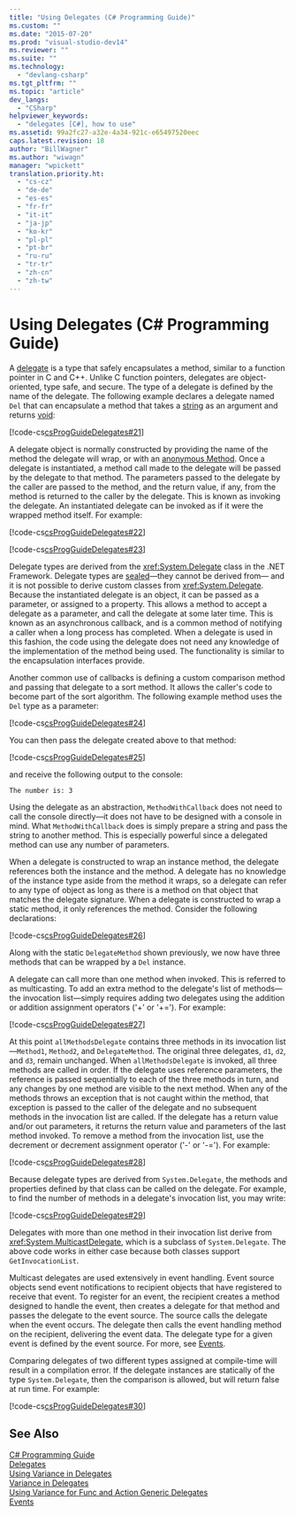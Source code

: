 ```yaml
---
title: "Using Delegates (C# Programming Guide)"
ms.custom: ""
ms.date: "2015-07-20"
ms.prod: "visual-studio-dev14"
ms.reviewer: ""
ms.suite: ""
ms.technology: 
  - "devlang-csharp"
ms.tgt_pltfrm: ""
ms.topic: "article"
dev_langs: 
  - "CSharp"
helpviewer_keywords: 
  - "delegates [C#], how to use"
ms.assetid: 99a2fc27-a32e-4a34-921c-e65497520eec
caps.latest.revision: 18
author: "BillWagner"
ms.author: "wiwagn"
manager: "wpickett"
translation.priority.ht: 
  - "cs-cz"
  - "de-de"
  - "es-es"
  - "fr-fr"
  - "it-it"
  - "ja-jp"
  - "ko-kr"
  - "pl-pl"
  - "pt-br"
  - "ru-ru"
  - "tr-tr"
  - "zh-cn"
  - "zh-tw"
---
```

# Using Delegates (C# Programming Guide)
A [delegate](../../../csharp\language-reference\keywords/delegate.md) is a type that safely encapsulates a method, similar to a function pointer in C and C++. Unlike C function pointers, delegates are object-oriented, type safe, and secure. The type of a delegate is defined by the name of the delegate. The following example declares a delegate named `Del` that can encapsulate a method that takes a [string](../../../csharp\language-reference\keywords/string.md) as an argument and returns [void](../../../csharp\language-reference\keywords/void.md):  
  
 [!code-cs[csProgGuideDelegates#21](../../../csharp\programming-guide\delegates/codesnippet/CSharp/using-delegates_1.cs)]  
  
 A delegate object is normally constructed by providing the name of the method the delegate will wrap, or with an [anonymous Method](../../../csharp\programming-guide\statements-expressions-operators/anonymous-methods.md). Once a delegate is instantiated, a method call made to the delegate will be passed by the delegate to that method. The parameters passed to the delegate by the caller are passed to the method, and the return value, if any, from the method is returned to the caller by the delegate. This is known as invoking the delegate. An instantiated delegate can be invoked as if it were the wrapped method itself. For example:  
  
 [!code-cs[csProgGuideDelegates#22](../../../csharp\programming-guide\delegates/codesnippet/CSharp/using-delegates_2.cs)]  
  
 [!code-cs[csProgGuideDelegates#23](../../../csharp\programming-guide\delegates/codesnippet/CSharp/using-delegates_3.cs)]  
  
 Delegate types are derived from the <xref:System.Delegate> class in the .NET Framework. Delegate types are [sealed](../../../csharp\language-reference\keywords/sealed.md)—they cannot be derived from— and it is not possible to derive custom classes from <xref:System.Delegate>. Because the instantiated delegate is an object, it can be passed as a parameter, or assigned to a property. This allows a method to accept a delegate as a parameter, and call the delegate at some later time. This is known as an asynchronous callback, and is a common method of notifying a caller when a long process has completed. When a delegate is used in this fashion, the code using the delegate does not need any knowledge of the implementation of the method being used. The functionality is similar to the encapsulation interfaces provide.  
  
 Another common use of callbacks is defining a custom comparison method and passing that delegate to a sort method. It allows the caller's code to become part of the sort algorithm. The following example method uses the `Del` type as a parameter:  
  
 [!code-cs[csProgGuideDelegates#24](../../../csharp\programming-guide\delegates/codesnippet/CSharp/using-delegates_4.cs)]  
  
 You can then pass the delegate created above to that method:  
  
 [!code-cs[csProgGuideDelegates#25](../../../csharp\programming-guide\delegates/codesnippet/CSharp/using-delegates_5.cs)]  
  
 and receive the following output to the console:  
  
 `The number is: 3`  
  
 Using the delegate as an abstraction, `MethodWithCallback` does not need to call the console directly—it does not have to be designed with a console in mind. What `MethodWithCallback` does is simply prepare a string and pass the string to another method. This is especially powerful since a delegated method can use any number of parameters.  
  
 When a delegate is constructed to wrap an instance method, the delegate references both the instance and the method. A delegate has no knowledge of the instance type aside from the method it wraps, so a delegate can refer to any type of object as long as there is a method on that object that matches the delegate signature. When a delegate is constructed to wrap a static method, it only references the method. Consider the following declarations:  
  
 [!code-cs[csProgGuideDelegates#26](../../../csharp\programming-guide\delegates/codesnippet/CSharp/using-delegates_6.cs)]  
  
 Along with the static `DelegateMethod` shown previously, we now have three methods that can be wrapped by a `Del` instance.  
  
 A delegate can call more than one method when invoked. This is referred to as multicasting. To add an extra method to the delegate's list of methods—the invocation list—simply requires adding two delegates using the addition or addition assignment operators ('+' or '+='). For example:  
  
 [!code-cs[csProgGuideDelegates#27](../../../csharp\programming-guide\delegates/codesnippet/CSharp/using-delegates_7.cs)]  
  
 At this point `allMethodsDelegate` contains three methods in its invocation list—`Method1`, `Method2`, and `DelegateMethod`. The original three delegates, `d1`, `d2`, and `d3`, remain unchanged. When `allMethodsDelegate` is invoked, all three methods are called in order. If the delegate uses reference parameters, the reference is passed sequentially to each of the three methods in turn, and any changes by one method are visible to the next method. When any of the methods throws an exception that is not caught within the method, that exception is passed to the caller of the delegate and no subsequent methods in the invocation list are called. If the delegate has a return value and/or out parameters, it returns the return value and parameters of the last method invoked. To remove a method from the invocation list, use the decrement or decrement assignment operator ('-' or '-='). For example:  
  
 [!code-cs[csProgGuideDelegates#28](../../../csharp\programming-guide\delegates/codesnippet/CSharp/using-delegates_8.cs)]  
  
 Because delegate types are derived from `System.Delegate`, the methods and properties defined by that class can be called on the delegate. For example, to find the number of methods in a delegate's invocation list, you may write:  
  
 [!code-cs[csProgGuideDelegates#29](../../../csharp\programming-guide\delegates/codesnippet/CSharp/using-delegates_9.cs)]  
  
 Delegates with more than one method in their invocation list derive from <xref:System.MulticastDelegate>, which is a subclass of `System.Delegate`. The above code works in either case because both classes support `GetInvocationList`.  
  
 Multicast delegates are used extensively in event handling. Event source objects send event notifications to recipient objects that have registered to receive that event. To register for an event, the recipient creates a method designed to handle the event, then creates a delegate for that method and passes the delegate to the event source. The source calls the delegate when the event occurs. The delegate then calls the event handling method on the recipient, delivering the event data. The delegate type for a given event is defined by the event source. For more, see [Events](../../../csharp\programming-guide\events/index.md).  
  
 Comparing delegates of two different types assigned at compile-time will result in a compilation error. If the delegate instances are statically of the type `System.Delegate`, then the comparison is allowed, but will return false at run time. For example:  
  
 [!code-cs[csProgGuideDelegates#30](../../../csharp\programming-guide\delegates/codesnippet/CSharp/using-delegates_10.cs)]  
  
## See Also  
 [C# Programming Guide](../../../csharp\programming-guide/index.md)   
 [Delegates](../../../csharp\programming-guide\delegates/index.md)   
 [Using Variance in Delegates](../Topic/Using%20Variance%20in%20Delegates%20\(C%23%20and%20Visual%20Basic\).md)   
 [Variance in Delegates](../Topic/Variance%20in%20Delegates%20\(C%23%20and%20Visual%20Basic\).md)   
 [Using Variance for Func and Action Generic Delegates](../Topic/Using%20Variance%20for%20Func%20and%20Action%20Generic%20Delegates%20\(C%23%20and%20Visual%20Basic\).md)   
 [Events](../../../csharp\programming-guide\events/index.md)